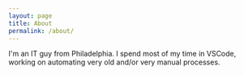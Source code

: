 ```yaml
---
layout: page
title: About
permalink: /about/
---
```


I'm an IT guy from Philadelphia. I spend most of my time in VSCode, working on automating very old and/or very manual processes.  